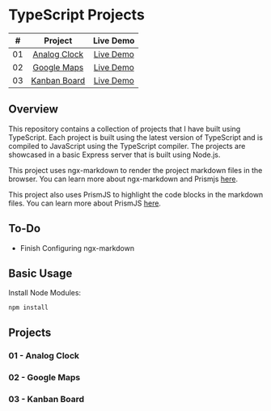 # TypeScript Projects

|  #  |            Project             | Live Demo |
| :-: | :----------------------------: | :-------: |
| 01  |       [Analog Clock](https://github.com/max-geller/javascript-projects)       | [Live Demo](https://dev.maxgeller.com.com/projects/)  |
| 02  |     [Google Maps](https://github.com/max-geller/javascript-projects)    | [Live Demo](https://dev.maxgeller.com.com/projects/)  |
| 03  |    [Kanban Board](https://github.com/max-geller/javascript-projects)     | [Live Demo](https://dev.maxgeller.com.com/projects/)  |

## Overview

This repository contains a collection of projects that I have built using TypeScript. Each project is built using the latest version of TypeScript and is compiled to JavaScript using the TypeScript compiler. The projects are showcased in a basic Express server that is built using Node.js.

This project uses ngx-markdown to render the project markdown files in the browser. You can learn more about ngx-markdown and Prismjs [here](https://jfcere.github.io/ngx-markdown/get-started).

This project also uses PrismJS to highlight the code blocks in the markdown files. You can learn more about PrismJS [here](https://prismjs.com/).

## To-Do

- Finish Configuring ngx-markdown

## Basic Usage

Install Node Modules:

    npm install

## Projects

### 01 - Analog Clock

### 02 - Google Maps

### 03 - Kanban Board
